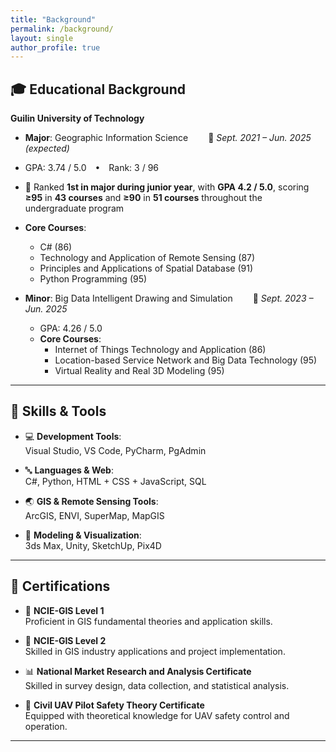 ```yaml
---
title: "Background"
permalink: /background/
layout: single
author_profile: true
---
```


## 🎓 Educational Background

**Guilin University of Technology**

- **Major**: Geographic Information Science   📅 *Sept. 2021 – Jun. 2025 (expected)*  
 - GPA: 3.74 / 5.0 • Rank: 3 / 96
  - 🏅 Ranked **1st in major during junior year**, with **GPA 4.2 / 5.0**, scoring **≥95** in **43 courses** and **≥90** in **51 courses** throughout the undergraduate program  
  - **Core Courses**:  
    - C# (86)  
    - Technology and Application of Remote Sensing (87)  
    - Principles and Applications of Spatial Database (91)  
    - Python Programming (95)

- **Minor**: Big Data Intelligent Drawing and Simulation   📅 *Sept. 2023 – Jun. 2025*  
  - GPA: 4.26 / 5.0  
  - **Core Courses**:  
    - Internet of Things Technology and Application (86)  
    - Location-based Service Network and Big Data Technology (95)  
    - Virtual Reality and Real 3D Modeling (95)

   
---

## 🧩 Skills & Tools

- 💻 **Development Tools**:  
  Visual Studio, VS Code, PyCharm, PgAdmin

- 🔤 **Languages & Web**:  
  C#, Python, HTML + CSS + JavaScript, SQL

- 🌏 **GIS & Remote Sensing Tools**:  
  ArcGIS, ENVI, SuperMap, MapGIS

- 📐 **Modeling & Visualization**:  
  3ds Max, Unity, SketchUp, Pix4D

---

## 🌱 Certifications

- 🧭 **NCIE-GIS Level 1**  
  Proficient in GIS fundamental theories and application skills.

- 🧭 **NCIE-GIS Level 2**  
  Skilled in GIS industry applications and project implementation.

- 📊 **National Market Research and Analysis Certificate**  
  Skilled in survey design, data collection, and statistical analysis.

- 🚁 **Civil UAV Pilot Safety Theory Certificate**  
  Equipped with theoretical knowledge for UAV safety control and operation.

---
